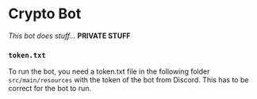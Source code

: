 # Crypto Bot

_This bot does stuff..._ **PRIVATE STUFF**

### `token.txt`
To run the bot, you need a token.txt file in the following folder
`src/main/resources` with the token of the bot from Discord. This has
to be correct for the bot to run.